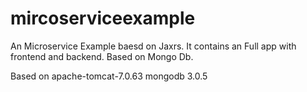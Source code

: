 # mircoserviceexample
An Microservice Example baesd on Jaxrs. It contains an Full app with frontend and backend. Based on Mongo Db.

Based on apache-tomcat-7.0.63 mongodb 3.0.5

